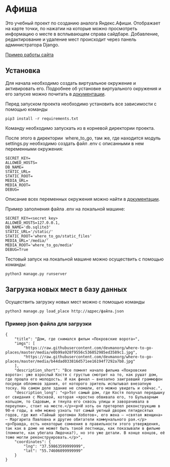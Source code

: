 # Афиша

Это учебный проект по созданию аналога Яндекс.Афиши. Отображает на карте точки, по нажатии на которые можно просмотреть информацию о месте в всплывающем справа сайдбаре. Добавление, редактирование и удаление мест происходит через панель администратора Django.

[Пример работы сайта](http://popkovaleks.pythonanywhere.com)

## Установка

Для начала необходимо создать виртуальное окружение и активировать его.
Подробнее об установке виртуального окружения и его запуске можно почитать в [документации](https://virtualenv.pypa.io/en/latest/index.html).

Перед запуском проекта необходимо установить все зависимости с помощью команды
```
pip3 install -r requirements.txt
```
Команду необходимо запускать из в корневой директории проекта.

После этого в директории  where_to_go, там же, где находится модуль settings.py необходимо создать файл .env с описанными в нем переменными окружения:
```
SECRET_KEY=
ALLOWED_HOSTS=
DB_NAME=
STATIC_URL=
STATIC_ROOT=
MEDIA_URL=
MEDIA_ROOT=
DEBUG=
```
Описание всех переменных окружения можно найти в [документации](https://docs.djangoproject.com/en/3.0/howto/deployment/checklist/).

Пример заполнения файла .env на локальной машине:
```
SECRET_KEY=<secret key>
ALLOWED_HOSTS=127.0.0.1,
DB_NAME='db.sqlite3'
STATIC_URL='/static/'
STATIC_ROOT='where_to_go/static_files'
MEDIA_URL='/media/'
MEDIA_ROOT='where_to_go/media'
DEBUG=True
```
Тестовый запуск на локальной машине можно осуществить с помощью команды:
```
python3 manage.py runserver
```
## Загрузка новых мест в базу данных
Осуществить загрузку новых мест можно с помощью команды
```
python3 manage.py load_place http://адрес/файла.json
```
### Пример json файла для загрузки
```
{
    "title": "Дом, где снимался фильм «Покровские ворота»",
    "imgs": [
        "https://raw.githubusercontent.com/devmanorg/where-to-go-places/master/media/e0b99a928f9556c536052985ed3589c1.jpg",
        "https://raw.githubusercontent.com/devmanorg/where-to-go-places/master/media/b44dad033816d571ee16194f7292a7b8.jpg"
    ],
    "description_short": "Все помнят начало фильма «Покровские ворота»: уже взрослый Костя с грустью смотрит на то, как рушат дом, где прошла его молодость. И как финал — внезапно заигравший граммофон посреди обломков здания, от которого зритель испытывал внезапную тоску. На самом деле здание не сломали, его можно увидеть и сейчас.",
    "description_long": "<p>Тот самый дом, где Костя получал передышку от свидания с Москвой, которая «яростно обвивала его, то Бульварным кольцом, то Садовым, и тянула его сквозь улицы и заворачивала в переулки», стоит на месте.</p><p>И хоть он претерпел реконструкцию в 90-е годы, в нём можно узнать тот самый уютный дворик пятидесятых годов, где жил «Тайный эротоман Хоботов», его жена — «святая женщина» — Маргарита Павловна и другие обитатели коммунального рая.</p><p>Правда, есть некоторые сомнения в правильности этого утверждения, так как в доме не может быть такой лестницы, как показывали в фильме (помните, как убегала Людочка?), но это уже детали. В конце концов, её тоже могли реконструировать.</p>",
    "coordinates": {
        "lng": "37.59863599999999",
        "lat": "55.74606099999999"
    }
}
```
